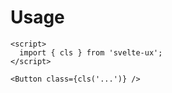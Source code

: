 <script lang="ts">
	import Preview from '$docs/Preview.svelte';
</script>

<h1>Usage</h1>

```svelte
<script>
  import { cls } from 'svelte-ux';
</script>

<Button class={cls('...')} />
```
